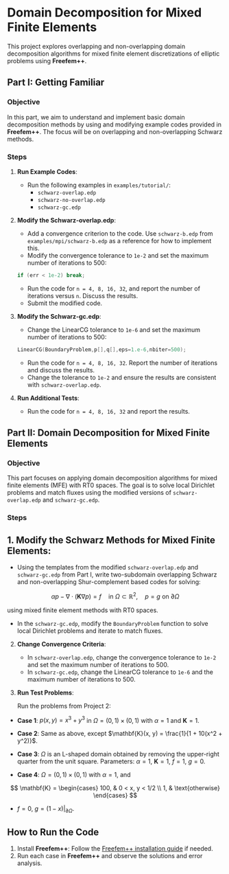 # Domain Decomposition for Mixed Finite Elements

This project explores overlapping and non-overlapping domain decomposition algorithms for mixed finite element discretizations of elliptic problems using **Freefem++**.

## Part I: Getting Familiar

### Objective
In this part, we aim to understand and implement basic domain decomposition methods by using and modifying example codes provided in **Freefem++**. The focus will be on overlapping and non-overlapping Schwarz methods.

### Steps

1. **Run Example Codes**:
   - Run the following examples in `examples/tutorial/`:
     - `schwarz-overlap.edp`
     - `schwarz-no-overlap.edp`
     - `schwarz-gc.edp`

2. **Modify the Schwarz-overlap.edp**:
   - Add a convergence criterion to the code. Use `schwarz-b.edp` from `examples/mpi/schwarz-b.edp` as a reference for how to implement this.
   - Modify the convergence tolerance to `1e-2` and set the maximum number of iterations to 500:

   ```cpp
   if (err < 1e-2) break;
   ```

   - Run the code for `n = 4, 8, 16, 32`, and report the number of iterations versus `n`. Discuss the results.
   - Submit the modified code.

3. **Modify the Schwarz-gc.edp**:
   - Change the LinearCG tolerance to `1e-6` and set the maximum number of iterations to 500:

   ```cpp
   LinearCG(BoundaryProblem,p[],q[],eps=1.e-6,nbiter=500);
   ```

   - Run the code for `n = 4, 8, 16, 32`. Report the number of iterations and discuss the results.
   - Change the tolerance to `1e-2` and ensure the results are consistent with `schwarz-overlap.edp`.

4. **Run Additional Tests**:
   - Run the code for `n = 4, 8, 16, 32` and report the results.

## Part II: Domain Decomposition for Mixed Finite Elements

### Objective
This part focuses on applying domain decomposition algorithms for mixed finite elements (MFE) with RT0 spaces. The goal is to solve local Dirichlet problems and match fluxes using the modified versions of `schwarz-overlap.edp` and `schwarz-gc.edp`.

### Steps

## 1. Modify the Schwarz Methods for Mixed Finite Elements:

- Using the templates from the modified `schwarz-overlap.edp` and `schwarz-gc.edp` from Part I, write two-subdomain overlapping Schwarz and non-overlapping Shur-complement based codes for solving:

$$
\alpha p - \nabla \cdot (\mathbf{K} \nabla p) = f \quad \text{in} \ \Omega \subset \mathbb{R}^2, \quad p = g \ \text{on} \ \partial \Omega
$$

using mixed finite element methods with RT0 spaces.

- In the `schwarz-gc.edp`, modify the `BoundaryProblem` function to solve local Dirichlet problems and iterate to match fluxes.

2. **Change Convergence Criteria**:
   - In `schwarz-overlap.edp`, change the convergence tolerance to `1e-2` and set the maximum number of iterations to 500.
   - In `schwarz-gc.edp`, change the LinearCG tolerance to `1e-6` and the maximum number of iterations to 500.

3.  **Run Test Problems**:

    Run the problems from Project 2:

- **Case 1**: $p(x, y) = x^3 + y^3$ in $\Omega = (0, 1) \times (0, 1)$ with $\alpha = 1$ and $\mathbf{K} = 1$.

- **Case 2**: Same as above, except $\mathbf{K}(x, y) = \frac{1}{1 + 10(x^2 + y^2)}$.

- **Case 3**: $\Omega$ is an L-shaped domain obtained by removing the upper-right quarter from the unit square. Parameters: $\alpha = 1$, $\mathbf{K} = 1$, $f = 1$, $g = 0$.

- **Case 4**: $\Omega = (0, 1) \times (0, 1)$ with $\alpha = 1$, and

$$
\mathbf{K} = 
\begin{cases} 
100, & 0 < x, y < 1/2 \\
1, & \text{otherwise}
\end{cases}
$$

- $f = 0$, $g = (1 - x)|_{\partial \Omega}$.



## How to Run the Code

1. Install **Freefem++**: Follow the [Freefem++ installation guide](https://freefem.org/) if needed.
2. Run each case in **Freefem++** and observe the solutions and error analysis.
